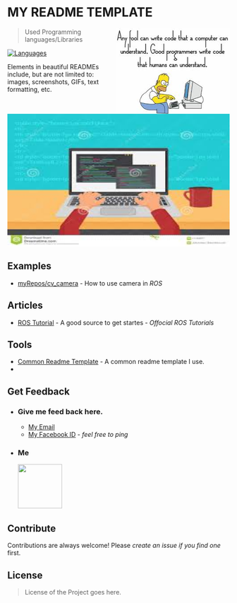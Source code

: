 # MY README TEMPLATE
<img src="README_RES/icon.jpeg" align="right" />

> Used Programming languages/Libraries

[![Languages](https://img.shields.io/badge/C%2B%2B-17-blue.svg)](https://isocpp.org/)

Elements in beautiful READMEs include, but are not limited to: images, screenshots, GIFs, text formatting, etc.
<p align="center" >
<img src="README_RES/screen_shot.jpg" height="300" width="600">
</p>

## Examples

- [myRepos/cv_camera](https://github.com/Saikat2019/cv_camera) - How to use camera in *ROS*

## Articles

- [ROS Tutorial](http://wiki.ros.org/ROS/Tutorials) - A good source to get startes - *Offocial ROS Tutorials*

## Tools

- [Common Readme Template](https://github.com/Saikat2019/MY_README_TEMPLATE/blob/master/README.md) - A common readme template I use.
- 

## Get Feedback

 -	### Give me feed back here.
	 - [My Email](#email) 
	 - [My Facebook ID](https://www.facebook.com/profile.php?id=100011440244328) - *feel free to ping*
 -  ### Me
 	<p>
		<img src="https://scontent-bom1-1.xx.fbcdn.net/v/t1.0-9/47574379_824621541262513_325880162547662848_n.jpg?_nc_cat=107&_nc_oc=AQnlCMlo-QMFoJAGZjURtqsqx-9WKXjnTFBBnzNrRzPXOFT9GaXsCw_sCzVrFTn_Lvs&_nc_ht=scontent-bom1-1.xx&oh=70f82b34260b22d80b1dd4bad4d81f72&oe=5CC1FE8F" width="100" height="100" >
	</p>

## Contribute

Contributions are always welcome!
Please *create an issue if you find one* first.

## License

>License of the Project goes here.
